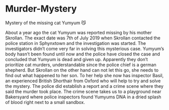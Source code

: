 # Murder-Mystery

Mystery of the missing cat Yumyum 😼

About a year ago the cat Yumyum was reported missing by his mother Skrollan. The exact date was 7th of July 2019 when  Skrollan contacted the police station in Sphynxtown and the investigation was started. The investigators didn’t come very far in solving this mysterious case. Yumyum’s body hasn’t been found until now and the police have closed the case and concluded that Yumyum is dead and given up. Apparently they don’t prioritize cat murders, understandable since the police chief is a german shepherd. But  Skrollan on the other hand can not let this go, she needs to find out what happened to her son.  To her help she now has inspector Basil, an experienced British Shorthair from Oxford who will help to try and solve the mystery.
The police did establish a report and a crime scene where they said the murder took place. The crime scene  takes us to a playground near Bakersyard where police inspectors found Yumyums DNA in a dried splash of blood right next to a small sandbox.

